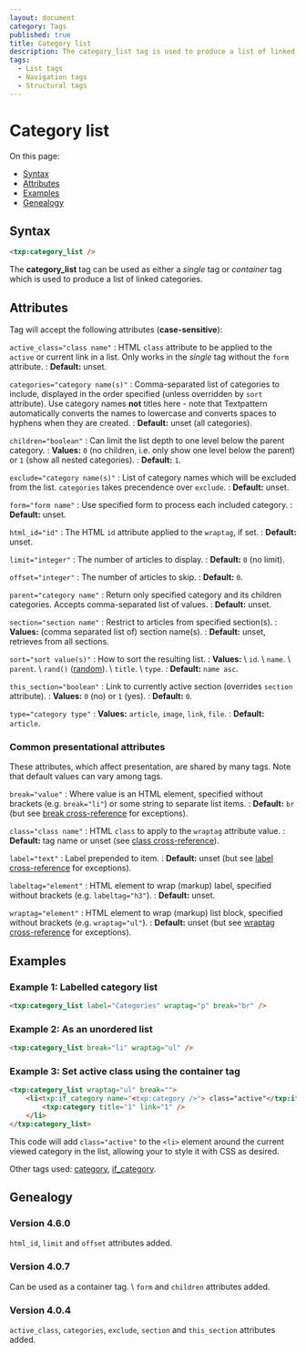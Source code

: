 ```yaml
---
layout: document
category: Tags
published: true
title: Category list
description: The category_list tag is used to produce a list of linked categories.
tags:
  - List tags
  - Navigation tags
  - Structural tags
---
```


# Category list

On this page:

* [Syntax](#syntax)
* [Attributes](#attributes)
* [Examples](#examples)
* [Genealogy](#genealogy)

## Syntax

~~~ html
<txp:category_list />
~~~

The **category_list** tag can be used as either a *single* tag or *container* tag which is used to produce a list of linked categories.

## Attributes

Tag will accept the following attributes (**case-sensitive**):

`active_class="class name"`
: HTML `class` attribute to be applied to the `active` or current link in a list. Only works in the *single* tag without the `form` attribute.
: **Default:** unset.

`categories="category name(s)"`
: Comma-separated list of categories to include, displayed in the order specified (unless overridden by `sort` attribute). Use category names **not** titles here - note that Textpattern automatically converts the names to lowercase and converts spaces to hyphens when they are created.
: **Default:** unset (all categories).

`children="boolean"`
: Can limit the list depth to one level below the parent category.
: **Values:** `0` (no children, i.e. only show one level below the parent) or `1` (show all nested categories).
: **Default:** `1`.

`exclude="category name(s)"`
: List of category names which will be excluded from the list. `categories` takes precendence over `exclude`.
: **Default:** unset.

`form="form name"`
: Use specified form to process each included category.
: **Default:** unset.

`html_id="id"`
: The HTML `id` attribute applied to the `wraptag`, if set.
: **Default:** unset.

`limit="integer"`
: The number of articles to display.
: **Default:** `0` (no limit).

`offset="integer"`
: The number of articles to skip.
: **Default:** `0`.

`parent="category name"`
: Return only specified category and its children categories. Accepts comma-separated list of values.
: **Default:** unset.

`section="section name"`
: Restrict to articles from specified section(s).
: **Values:** (comma separated list of) section name(s).
: **Default:** unset, retrieves from all sections.

`sort="sort value(s)"`
: How to sort the resulting list.
: **Values:** \\
`id`. \\
`name`. \\
`parent`. \\
`rand()` ([random](https://dev.mysql.com/doc/refman/5.7/en/mathematical-functions.html#function_rand)). \\
`title`. \\
`type`.
: **Default:** `name asc`.

`this_section="boolean"`
: Link to currently active section (overrides `section` attribute).
: **Values:** `0` (no) or `1` (yes).
: **Default:** `0`.

`type="category type"`
: **Values:** `article`, `image`, `link`, `file`.
: **Default:** `article`.

### Common presentational attributes

These attributes, which affect presentation, are shared by many tags. Note that default values can vary among tags.

`break="value"`
: Where value is an HTML element, specified without brackets (e.g. `break="li"`) or some string to separate list items.
: **Default:** `br` (but see [break cross-reference](https://docs.textpattern.io/tags/tag-attributes-cross-reference#break) for exceptions).

`class="class name"`
: HTML `class` to apply to the `wraptag` attribute value.
: **Default:** tag name or unset (see [class cross-reference](https://docs.textpattern.io/tags/tag-attributes-cross-reference#class)).

`label="text"`
: Label prepended to item.
: **Default:** unset (but see [label cross-reference](https://docs.textpattern.io/tags/tag-attributes-cross-reference#label) for exceptions).

`labeltag="element"`
: HTML element to wrap (markup) label, specified without brackets (e.g. `labeltag="h3"`).
: **Default:** unset.

`wraptag="element"`
: HTML element to wrap (markup) list block, specified without brackets (e.g. `wraptag="ul"`).
: **Default:** unset (but see [wraptag cross-reference](https://docs.textpattern.io/tags/tag-attributes-cross-reference#wraptag) for exceptions).

## Examples

### Example 1: Labelled category list

~~~ html
<txp:category_list label="Categories" wraptag="p" break="br" />
~~~

### Example 2: As an unordered list

~~~ html
<txp:category_list break="li" wraptag="ul" />
~~~

### Example 3: Set active class using the container tag

~~~ html
<txp:category_list wraptag="ul" break="">
    <li<txp:if_category name="<txp:category />"> class="active"</txp:if_category>>
        <txp:category title="1" link="1" />
    </li>
</txp:category_list>
~~~

This code will add `class="active"` to the `<li>` element around the current viewed category in the list, allowing your to style it with CSS as desired.

Other tags used: [category](category), [if_category](if_category).

## Genealogy

### Version 4.6.0

`html_id`, `limit` and `offset` attributes added.

### Version 4.0.7

Can be used as a container tag. \\
`form` and `children` attributes added.

### Version 4.0.4

`active_class`, `categories`, `exclude`, `section` and `this_section` attributes added.
